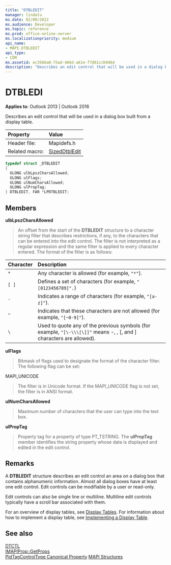 ```yaml
---
title: "DTBLEDIT" 
manager: lindalu
ms.date: 02/09/2022
ms.audience: Developer
ms.topic: reference
ms.prod: office-online-server
ms.localizationpriority: medium
api_name:
- MAPI.DTBLEDIT
api_type:
- COM
ms.assetid: ec3566a0-75ad-466d-a61e-f7d61ccb946d
description: "Describes an edit control that will be used in a dialog box built from a display table."
---
```


# DTBLEDI
  
**Applies to**: Outlook 2013 | Outlook 2016
  
Describes an edit control that will be used in a dialog box built from a display table.

|Property|Value|
|:-----|:-----|
|Header file: |Mapidefs.h |
|Related macro: |[SizedDtblEdit](sizeddtbledit.md) |

```cpp
typedef struct _DTBLEDIT
{
  ULONG ulbLpszCharsAllowed;
  ULONG ulFlags;
  ULONG ulNumCharsAllowed;
  ULONG ulPropTag;
} DTBLEDIT, FAR *LPDTBLEDIT;

```

## Members

 **ulbLpszCharsAllowed**
  
> An offset from the start of the **DTBLEDIT** structure to a character string filter that describes restrictions, if any, to the characters that can be entered into the edit control. The filter is not interpreted as a regular expression and the same filter is applied to every character entered. The format of the filter is as follows:

|**Character**|**Description**|
|:-----|:-----|
| `*`   |Any character is allowed (for example, `"*"`). |
| `[ ]` |Defines a set of characters (for example, `"[0123456789]".`) |
| `-`   |Indicates a range of characters (for example, `"[a-z]"`). |
| `~`   |Indicates that these characters are not allowed (for example, `"[~0-9]"`). |
| `\`   |Used to quote any of the previous symbols (for example, `"[\-\\\[\]]"` means -, \, [, and ] characters are allowed). |

 **ulFlags**
  
> Bitmask of flags used to designate the format of the character filter. The following flag can be set:

MAPI_UNICODE
  
> The filter is in Unicode format. If the MAPI_UNICODE flag is not set, the filter is in ANSI format.

 **ulNumCharsAllowed**
  
> Maximum number of characters that the user can type into the text box.

 **ulPropTag**
  
> Property tag for a property of type PT_TSTRING. The **ulPropTag** member identifies the string property whose data is displayed and edited in the edit control.

## Remarks

A **DTBLEDIT** structure describes an edit control an area on a dialog box that contains alphanumeric information. Almost all dialog boxes have at least one edit control. Edit controls can be modifiable by a user or read-only.
  
Edit controls can also be single line or multiline. Multiline edit controls typically have a scroll bar associated with them.
  
For an overview of display tables, see [Display Tables](display-tables.md). For information about how to implement a display table, see [Implementing a Display Table](display-table-implementation.md).
  
## See also

[DTCTL](dtctl.md)  
[IMAPIProp::GetProps](imapiprop-getprops.md)  
[PidTagControlType Canonical Property](pidtagcontroltype-canonical-property.md)
[MAPI Structures](mapi-structures.md)
